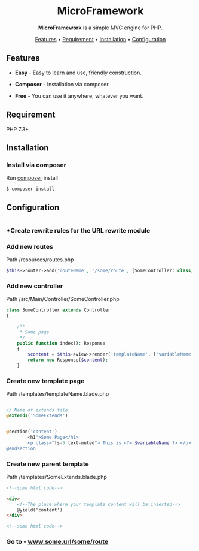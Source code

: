 <div align="center">

# MicroFramework

**MicroFramework** is a simple MVC engine for PHP.

[Features](#features) •
[Requirement](#requirement) •
[Installation](#installation) •
[Configuration](#configuration)

</div>




## Features

* **Easy** - Easy to learn and use, friendly construction.

* **Composer** - Installation via composer.

* **Free** - You can use it anywhere, whatever you want.

## Requirement

PHP 7.3+

## Installation

### Install via composer

Run [composer](https://getcomposer.org/) install
```
$ composer install
```

## Configuration
#
### *Create rewrite rules for the URL rewrite module

### Add new routes
Path /resources/routes.php
```php
$this->router->add('routeName', '/some/route', [SomeController::class, "someMethod"]);
```

### Add new controller
Path /src/Main/Controller/SomeController.php
```php
class SomeController extends Controller
{

    /**
     * Some page
     */
    public function index(): Response
    {
        $content = $this->view->render('templateName', ['variableName' => 'value']);
        return new Response($content);
    }
```

### Create new template page
Path /templates/templateName.blade.php
```php

// Name of extends file.
@extends('SomeExtends')


@section('content')
        <h1">Some Page</h1>
        <p class="fs-5 text-muted"> This is <?= $variableName ?> </p>
@endsection
```


### Create new parent template
Path /templates/SomeExtends.blade.php
```html
<!--some html code-->

<div>
    <!--The place where your template content will be inserted-->
    @yield('content')
</div>

<!--some html code-->
```

### Go to - www.some.url/some/route
